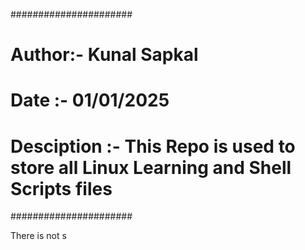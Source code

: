 ######################

# Author:- Kunal Sapkal
# Date :- 01/01/2025
# Desciption :- This Repo is used to store all Linux Learning and Shell Scripts files

######################

There is not s
